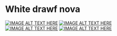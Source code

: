 # White drawf nova
[![IMAGE ALT TEXT HERE](http://img.youtube.com/vi/wi8Jd-AJNN4/0.jpg)](http://www.youtube.com/watch?v=wi8Jd-AJNN4)
[![IMAGE ALT TEXT HERE](http://img.youtube.com/vi/C2N9bp0cIfU/0.jpg)](http://www.youtube.com/watch?v=C2N9bp0cIfU)
[![IMAGE ALT TEXT HERE](http://img.youtube.com/vi/Jsa38v_RbhA/0.jpg)](http://www.youtube.com/watch?v=Jsa38v_RbhA)
[![IMAGE ALT TEXT HERE](http://img.youtube.com/vi/LiME9pg4Dus/0.jpg)](http://www.youtube.com/watch?v=LiME9pg4Dus)
